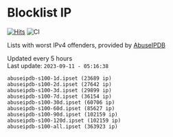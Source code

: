 # Blocklist IP

[![Hits](https://hits.seeyoufarm.com/api/count/incr/badge.svg?url=https%3A%2F%2Fgithub.com%2Fborestad%2Fblocklist-ip%2F&count_bg=%2379C83D&title_bg=%23555555&icon=&icon_color=%23E7E7E7&title=hits&edge_flat=false)](https://hits.seeyoufarm.com)  ![CI](https://img.shields.io/github/workflow/status/borestad/blocklist-ip/CI?style=flat-square)

Lists with worst IPv4 offenders, provided by [AbuseIPDB](https://www.abuseipdb.com/)

<!-- FOOTER-PLACEHOLDER -->
Updated every 5 hours<br>
Last update: `2023-09-11 - 05:16:38`
```
abuseipdb-s100-1d.ipset (23689 ip)
abuseipdb-s100-2d.ipset (27642 ip)
abuseipdb-s100-3d.ipset (29899 ip)
abuseipdb-s100-7d.ipset (36154 ip)
abuseipdb-s100-30d.ipset (60706 ip)
abuseipdb-s100-60d.ipset (85627 ip)
abuseipdb-s100-90d.ipset (102159 ip)
abuseipdb-s100-120d.ipset (102159 ip)
abuseipdb-s100-all.ipset (363923 ip)
```

